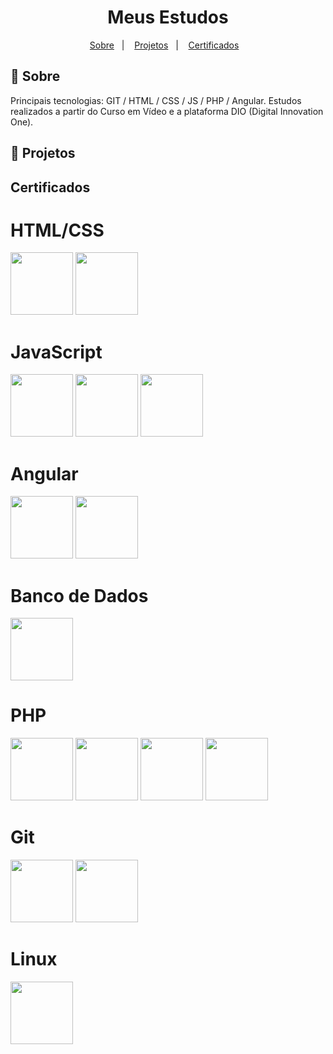 
<h1 align="center">Meus Estudos</h1>


<p align="center">
  <a href="#-sobre">Sobre</a>&nbsp;&nbsp;&nbsp;|&nbsp;&nbsp;&nbsp;
  <a href="#-projetos">Projetos</a>&nbsp;&nbsp;&nbsp;|&nbsp;&nbsp;&nbsp;
  <a href="#certificados">Certificados</a>&nbsp;&nbsp;&nbsp;  
</p>


## 📖 Sobre

Principais tecnologias: GIT / HTML / CSS / JS / PHP / Angular.
Estudos realizados a partir do Curso em Vídeo e a plataforma DIO (Digital Innovation One).

## 🚀 Projetos




## Certificados

# HTML/CSS 

<div>
    <img height="100" src="https://github.com/devmayara/Estudos/blob/main/B7Web/Certificados/HTML5_CSS3_certificado_7664070.jpg?raw=true" style="max-width:30%;"/>
    <img height="100" src="https://user-images.githubusercontent.com/87142746/169388763-a1463075-b3b8-4123-83da-6bb13650e33f.png" style="max-width:30%;"/>
</div>



# JavaScript 

<div>
  <img height="100" src="https://github.com/devmayara/Estudos/blob/main/B7Web/Certificados/JavaScript_certificado_6007634.jpg?raw=true" style="max-width:30%;"/>
  <img height="100" src="https://user-images.githubusercontent.com/87142746/169388915-160b2b24-08ed-4634-9efe-8d1010f8b107.png" style="max-width:30%;"/>
  <img height="100" src="https://user-images.githubusercontent.com/87142746/169388854-93a57ff4-68bf-466b-b68a-5b57d5eca17c.png" style="max-width:30%;"/>
</div>




# Angular 

<div>
  <img height="100" src="https://user-images.githubusercontent.com/87142746/169387981-7de82242-3c39-4f65-991e-6919587cc104.png" style="max-width:30%;"/>
  <img height="100" src="https://user-images.githubusercontent.com/87142746/169389427-7ef14a86-9d45-4511-a840-15aff6929595.png" style="max-width:30%;"/>
</div>



# Banco de Dados 

<div>
  <img height="100" src="https://github.com/devmayara/Estudos/blob/main/B7Web/Certificados/Banco_de_Dados_certificado_6994405.jpg?raw=true" style="max-width:30%;"/>
</div>



# PHP 

<div>
  <img height="100" src="https://user-images.githubusercontent.com/87142746/169388271-b76a1255-6df4-4b11-9ae2-f23c4d66f17b.png" style="max-width:30%;"/>
  <img height="100" src="https://user-images.githubusercontent.com/87142746/169389541-313920e8-ed22-4ea7-ad70-76fef799831e.png" style="max-width:30%;"/>
  <img height="100" src="https://user-images.githubusercontent.com/87142746/169389613-6212fe34-2bef-4c5d-a408-d13faa830c05.png" style="max-width:30%;"/>
  <img height="100" src="https://user-images.githubusercontent.com/87142746/169388431-781eb60d-2a9e-49d9-a908-e179fffeff61.png" style="max-width:30%;"/>
</div>




# Git 

<div>
  <img height="100" src="https://github.com/devmayara/Estudos/blob/main/B7Web/Certificados/Git_GitHub_certificado_1976780.jpg?raw=true" style="max-width:30%;"/>
  <img height="100" src="https://user-images.githubusercontent.com/87142746/169388193-d7312be5-130e-4a1f-80ef-38d10bbf30a4.png" style="max-width:30%;"/>
</div>



# Linux 

<div>
  <img height="100" src="https://user-images.githubusercontent.com/87142746/169388339-0d288a73-b657-47b5-b442-87dbab18cbc1.png" style="max-width:30%;"/>
</div>




